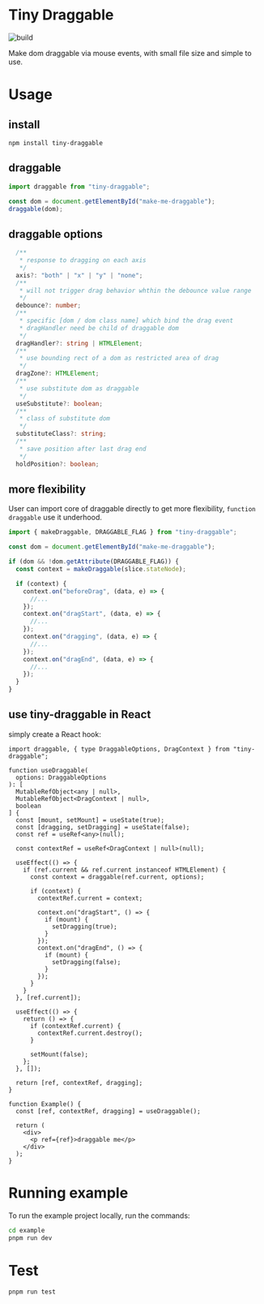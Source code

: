 # Tiny Draggable

![build](https://github.com/FPG-Alan/tiny-draggable/actions/workflows/build.yml/badge.svg)

Make dom draggable via mouse events, with small file size and simple to use.

# Usage

## install

```
npm install tiny-draggable
```

## draggable

```ts
import draggable from "tiny-draggable";

const dom = document.getElementById("make-me-draggable");
draggable(dom);
```

## draggable options

```ts
  /**
   * response to dragging on each axis
   */
  axis?: "both" | "x" | "y" | "none";
  /**
   * will not trigger drag behavior whthin the debounce value range
   */
  debounce?: number;
  /**
   * specific [dom / dom class name] which bind the drag event
   * dragHandler need be child of draggable dom
   */
  dragHandler?: string | HTMLElement;
  /**
   * use bounding rect of a dom as restricted area of drag
   */
  dragZone?: HTMLElement;
  /**
   * use substitute dom as draggable
   */
  useSubstitute?: boolean;
  /**
   * class of substitute dom
   */
  substituteClass?: string;
  /**
   * save position after last drag end
   */
  holdPosition?: boolean;
```

## more flexibility

User can import core of draggable directly to get more flexibility, `function draggable` use it underhood.

```ts
import { makeDraggable, DRAGGABLE_FLAG } from "tiny-draggable";

const dom = document.getElementById("make-me-draggable");

if (dom && !dom.getAttribute(DRAGGABLE_FLAG)) {
  const context = makeDraggable(slice.stateNode);

  if (context) {
    context.on("beforeDrag", (data, e) => {
      //...
    });
    context.on("dragStart", (data, e) => {
      //...
    });
    context.on("dragging", (data, e) => {
      //...
    });
    context.on("dragEnd", (data, e) => {
      //...
    });
  }
}
```

## use tiny-draggable in React

simply create a React hook:

```tsx
import draggable, { type DraggableOptions, DragContext } from "tiny-draggable";

function useDraggable(
  options: DraggableOptions
): [
  MutableRefObject<any | null>,
  MutableRefObject<DragContext | null>,
  boolean
] {
  const [mount, setMount] = useState(true);
  const [dragging, setDragging] = useState(false);
  const ref = useRef<any>(null);

  const contextRef = useRef<DragContext | null>(null);

  useEffect(() => {
    if (ref.current && ref.current instanceof HTMLElement) {
      const context = draggable(ref.current, options);

      if (context) {
        contextRef.current = context;

        context.on("dragStart", () => {
          if (mount) {
            setDragging(true);
          }
        });
        context.on("dragEnd", () => {
          if (mount) {
            setDragging(false);
          }
        });
      }
    }
  }, [ref.current]);

  useEffect(() => {
    return () => {
      if (contextRef.current) {
        contextRef.current.destroy();
      }

      setMount(false);
    };
  }, []);

  return [ref, contextRef, dragging];
}

function Example() {
  const [ref, contextRef, dragging] = useDraggable();

  return (
    <div>
      <p ref={ref}>draggable me</p>
    </div>
  );
}
```

# Running example

To run the example project locally, run the commands:

```sh
cd example
pnpm run dev
```

# Test

```
pnpm run test
```
